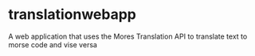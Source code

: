 # translationwebapp
A web application that uses the Mores Translation API to translate text to morse code and vise versa
